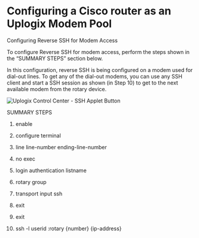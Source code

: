 # Configuring a Cisco router as an Uplogix Modem Pool

Configuring Reverse SSH for Modem Access

To configure Reverse SSH for modem access, perform the steps shown in the “SUMMARY STEPS” section below.

In this configuration, reverse SSH is being configured on a modem used for dial-out lines. To get any of the dial-out modems, you can use any SSH client and start a SSH session as shown (in Step 10) to get to the next available modem from the rotary device.



![Uplogix Control Center - SSH Applet Button](http://uplogix.com/support/docs/img/UCC-Modem-Pool.jpg)

SUMMARY STEPS
1.    enable 

2.    configure terminal 

3.    line line-number ending-line-number 

4.    no exec 

5.    login authentication listname 

6.    rotary group 

7.    transport input ssh 

8.    exit 

9.    exit 

10.    ssh -l userid :rotary {number} {ip-address} 


